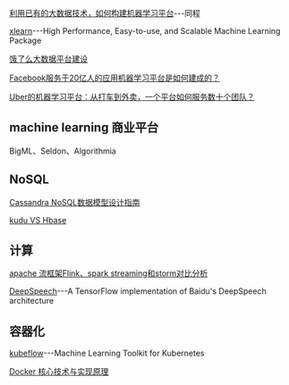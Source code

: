 [利用已有的大数据技术，如何构建机器学习平台](http://www.infoq.com/cn/articles/build-machine-learning-platform-bigdata?utm_source=notification_web&utm_campaign=notifications&utm_medium=link&utm_content=content_in_followed_topic)---同程

[xlearn](https://github.com/aksnzhy/xlearn)---High Performance, Easy-to-use, and Scalable Machine Learning Package

[饿了么大数据平台建设](http://blog.csdn.net/dev_csdn/article/details/78625404)

[Facebook服务于20亿人的应用机器学习平台是如何建成的？](https://mp.weixin.qq.com/s/ScFlSGcx-B3hav15kT4nCQ)

[Uber的机器学习平台：从打车到外卖，一个平台如何服务数十个团队？](https://mp.weixin.qq.com/s/voDHk42uCbBuYxPBfTZ2Fw)

## machine learning 商业平台
BigML、Seldon、Algorithmia

## NoSQL
[Cassandra NoSQL数据模型设计指南](http://blog.csdn.net/dev_csdn/article/details/78594658)

[kudu VS Hbase](https://bigdata.163.com/product/article/15)

## 计算
[apache 流框架Flink、spark streaming和storm对比分析](https://bigdata.163.com/product/article/5)

[DeepSpeech](https://github.com/mozilla/DeepSpeech)---A TensorFlow implementation of Baidu's DeepSpeech architecture

## 容器化
[kubeflow](https://github.com/google/kubeflow)---Machine Learning Toolkit for Kubernetes

[Docker 核心技术与实现原理](https://draveness.me/docker)
